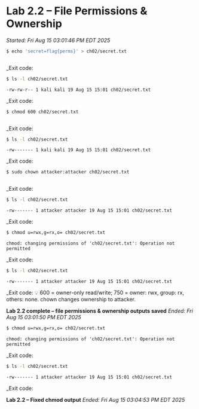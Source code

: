 # Lab 2.2 – File Permissions & Ownership

_Started: Fri Aug 15 03:01:46 PM EDT 2025_

```bash
$ echo 'secret=flag{perms}' > ch02/secret.txt
```
```

```
_Exit code: 
```bash
$ ls -l ch02/secret.txt
```
```
-rw-rw-r-- 1 kali kali 19 Aug 15 15:01 ch02/secret.txt
```
_Exit code: 
```bash
$ chmod 600 ch02/secret.txt
```
```

```
_Exit code: 
```bash
$ ls -l ch02/secret.txt
```
```
-rw------- 1 kali kali 19 Aug 15 15:01 ch02/secret.txt
```
_Exit code: 
```bash
$ sudo chown attacker:attacker ch02/secret.txt
```
```

```
_Exit code: 
```bash
$ ls -l ch02/secret.txt
```
```
-rw------- 1 attacker attacker 19 Aug 15 15:01 ch02/secret.txt
```
_Exit code: 
```bash
$ chmod u=rwx,g=rx,o= ch02/secret.txt
```
```
chmod: changing permissions of 'ch02/secret.txt': Operation not permitted
```
_Exit code: 
```bash
$ ls -l ch02/secret.txt
```
```
-rw------- 1 attacker attacker 19 Aug 15 15:01 ch02/secret.txt
```
_Exit code: 
💡 600 = owner-only read/write; 750 = owner: rwx, group: rx, others: none. chown changes ownership to attacker.

**Lab 2.2 complete – file permissions & ownership outputs saved**
_Ended: Fri Aug 15 03:01:50 PM EDT 2025_
```bash
$ chmod u=rwx,g=rx,o= ch02/secret.txt
```
```
chmod: changing permissions of 'ch02/secret.txt': Operation not permitted
```
_Exit code: 
```bash
$ ls -l ch02/secret.txt
```
```
-rw------- 1 attacker attacker 19 Aug 15 15:01 ch02/secret.txt
```
_Exit code: 

**Lab 2.2 – Fixed chmod output**
_Ended: Fri Aug 15 03:04:53 PM EDT 2025_
